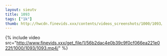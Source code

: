 ```yaml
--- 
layout: sieutv
title: 1093
tags: ["1k"]
thumb: http://hwcdn.finevids.xxx/contents/videos_screenshots/1000/1093/preview.mp4.jpg
---
```

{% include video src="http://www.finevids.xxx/get_file/1/56b2dac4e0b39c9f0cf066ea221e022f/1000/1093/1093.mp4/" %} 
